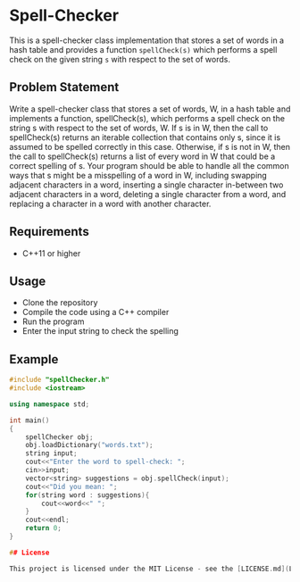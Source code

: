 # Spell-Checker

This is a spell-checker class implementation that stores a set of words in a hash table and provides a function `spellCheck(s)` which performs a spell check on the given string `s` with respect to the set of words.

## Problem Statement

Write a spell-checker class that stores a set of words, W, in a hash table and implements a function, spellCheck(s), which performs a spell check on the string s with respect to the set of words, W. If s is in W, then the call to spellCheck(s) returns an iterable collection that contains only s, since it is assumed to be spelled correctly in this case. Otherwise, if s is not in W, then the call to spellCheck(s) returns a list of every word in W that could be a correct spelling of s. Your program should be able to handle all the common ways that s might be a misspelling of a word in W, including swapping adjacent characters in a word, inserting a single character in-between two adjacent characters in a word, deleting a single character from a word, and replacing a character in a word with another character.

## Requirements

- C++11 or higher

## Usage

- Clone the repository
- Compile the code using a C++ compiler
- Run the program
- Enter the input string to check the spelling

## Example

```cpp
#include "spellChecker.h"
#include <iostream>

using namespace std;

int main()
{
    spellChecker obj;
    obj.loadDictionary("words.txt");
    string input;
    cout<<"Enter the word to spell-check: ";
    cin>>input;
    vector<string> suggestions = obj.spellCheck(input);
    cout<<"Did you mean: ";
    for(string word : suggestions){
        cout<<word<<" ";
    }
    cout<<endl;
    return 0;
}

## License

This project is licensed under the MIT License - see the [LICENSE.md](LICENSE.md) file for details.
```
